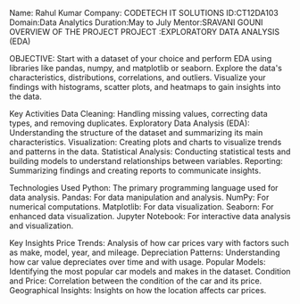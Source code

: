 Name: Rahul Kumar 
Company: CODETECH IT SOLUTIONS
ID:CT12DA103
Domain:Data Analytics
Duration:May to July
Mentor:SRAVANI  GOUNI
OVERVIEW OF THE PROJECT
PROJECT :EXPLORATORY DATA ANALYSIS (EDA)

OBJECTIVE:
Start with a dataset of your choice and perform EDA using libraries like pandas, numpy,
and matplotlib or seaborn. Explore the data's characteristics, distributions, correlations,
and outliers. Visualize your findings with histograms, scatter plots, and heatmaps to
gain insights into the data.

Key Activities
Data Cleaning: Handling missing values, correcting data types, and removing duplicates.
Exploratory Data Analysis (EDA): Understanding the structure of the dataset and summarizing its main characteristics.
Visualization: Creating plots and charts to visualize trends and patterns in the data.
Statistical Analysis: Conducting statistical tests and building models to understand relationships between variables.
Reporting: Summarizing findings and creating reports to communicate insights.

Technologies Used
Python: The primary programming language used for data analysis.
Pandas: For data manipulation and analysis.
NumPy: For numerical computations.
Matplotlib: For data visualization.
Seaborn: For enhanced data visualization.
Jupyter Notebook: For interactive data analysis and visualization.

Key Insights
Price Trends: Analysis of how car prices vary with factors such as make, model, year, and mileage.
Depreciation Patterns: Understanding how car value depreciates over time and with usage.
Popular Models: Identifying the most popular car models and makes in the dataset.
Condition and Price: Correlation between the condition of the car and its price.
Geographical Insights: Insights on how the location affects car prices.
